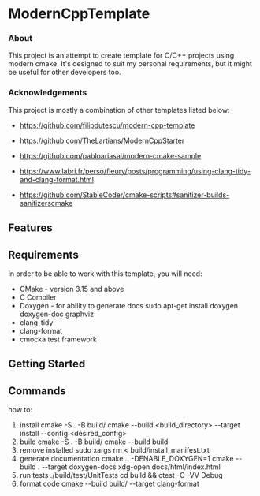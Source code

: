 # ModernCppTemplate 

### About 
This project is an attempt to create template for C/C++ projects using modern cmake. It's designed to suit my personal requirements, but it might be useful for other developers too. 
### Acknowledgements 
This project is mostly a combination of other templates listed below: 
* https://github.com/filipdutescu/modern-cpp-template 
* https://github.com/TheLartians/ModernCppStarter 
* https://github.com/pabloariasal/modern-cmake-sample 


* https://www.labri.fr/perso/fleury/posts/programming/using-clang-tidy-and-clang-format.html
* https://github.com/StableCoder/cmake-scripts#sanitizer-builds-sanitizerscmake
## Features 

## Requirements 
In order to be able to work with this template, you will need: 
* CMake - version 3.15 and above 
* C Compiler 
* Doxygen - for ability to generate docs
sudo apt-get install doxygen doxygen-doc graphviz 
* clang-tidy
* clang-format
* cmocka test framework

## Getting Started 

## Commands 
how to: 
1. install 
cmake -S . -B build/ 
cmake --build <build_directory> --target install --config <desired_config> 
2. build 
cmake -S . -B build/ 
cmake --build build 
3. remove installed 
sudo xargs rm < build/install_manifest.txt 
4. generate documentation
cmake .. -DENABLE_DOXYGEN=1
cmake --build . --target doxygen-docs
xdg-open docs/html/index.html 
5. run tests
./build/test/UnitTests
cd build && ctest -C -VV Debug
6. format code
cmake --build build/ --target clang-format
